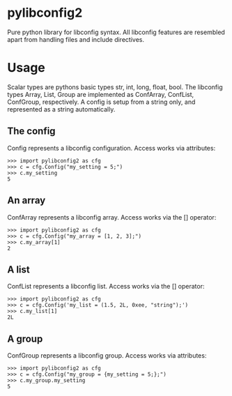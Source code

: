 pylibconfig2
============

Pure python library for libconfig syntax. All libconfig features are resembled
apart from handling files and include directives.


Usage
=====

Scalar types are pythons basic types str, int, long, float, bool. The libconfig
types Array, List, Group are implemented as ConfArray, ConfList, ConfGroup,
respectively. A config is setup from a string only, and represented as a string
 automatically.


The config
----------

Config represents a libconfig configuration. Access works via attributes:

    >>> import pylibconfig2 as cfg
    >>> c = cfg.Config("my_setting = 5;")
    >>> c.my_setting
    5

An array
--------

ConfArray represents a libconfig array. Access works via the [] operator:

    >>> import pylibconfig2 as cfg
    >>> c = cfg.Config("my_array = [1, 2, 3];")
    >>> c.my_array[1]
    2


A list
------

ConfList represents a libconfig list. Access works via the [] operator:

    >>> import pylibconfig2 as cfg
    >>> c = cfg.Config('my_list = (1.5, 2L, 0xee, "string");')
    >>> c.my_list[1]
    2L


A group
-------

ConfGroup represents a libconfig group. Access works via attributes:

    >>> import pylibconfig2 as cfg
    >>> c = cfg.Config("my_group = {my_setting = 5;};")
    >>> c.my_group.my_setting
    5

